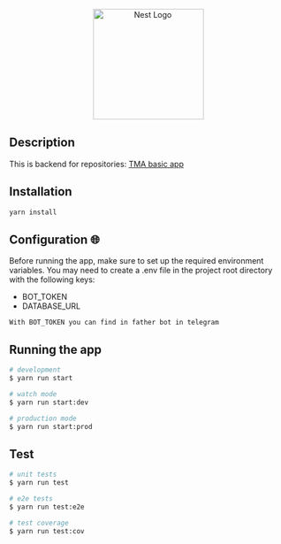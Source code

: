 <p align="center">
  <a href="http://nestjs.com/" target="blank"><img src="https://nestjs.com/img/logo-small.svg" width="200" alt="Nest Logo" /></a>
</p>

## Description

This is backend for repositories: [TMA basic app](https://github.com/Kidkender/mini-app-telegram)

## Installation

```bash
yarn install
```

## Configuration 🌐

Before running the app, make sure to set up the required environment variables. You may need to create a .env file in the project root directory with the following keys:

- BOT_TOKEN
- DATABASE_URL

`With BOT_TOKEN you can find in father bot in telegram`

## Running the app

```bash
# development
$ yarn run start

# watch mode
$ yarn run start:dev

# production mode
$ yarn run start:prod
```

## Test

```bash
# unit tests
$ yarn run test

# e2e tests
$ yarn run test:e2e

# test coverage
$ yarn run test:cov
```
